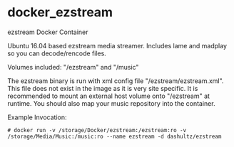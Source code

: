 # docker_ezstream
ezstream Docker Container

Ubuntu 16.04 based ezstream media streamer. Includes lame and madplay so you can decode/rencode files.

Volumes included: "/ezstream" and "/music"

The ezstream binary is run with xml config file "/ezstream/ezstream.xml". This file does not exist in the image as it is very site specific. It is recommended to mount an external host volume onto "/ezstream" at runtime. You should also map your music repository into the container.

Example Invocation:


    # docker run -v /storage/Docker/ezstream:/ezstream:ro -v /storage/Media/Music:/music:ro --name ezstream -d dashultz/ezstream
